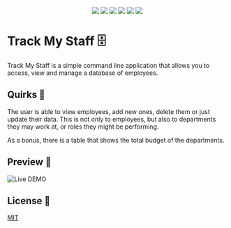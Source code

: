 <p align="center">
    <img src="https://img.shields.io/badge/Javascript-yellow" />
    <img src="https://img.shields.io/badge/Figlet-blue"  />
    <img src="https://img.shields.io/badge/Command%20Line-orange" />
    <img src="https://img.shields.io/badge/Node%20JS-purple" >
    <img src="https://img.shields.io/badge/Inquirer-red" >
    <img src="https://img.shields.io/badge/mySQL2-brightgreen" >
</p>

# Track My Staff 🗄

Track My Staff is a simple command line application that allows you to access, view and manage a database of employees.

## Quirks 🎯

The user is able to view employees, add new ones, delete them or just update their data. This is not only to employees, but also to departments they may work at, or roles they might be performing.

As a bonus, there is a table that shows the total budget of the departments.


## Preview 👀 

![Live DEMO](dev-asset/lnt-preview-home.png)



## License 📓
[MIT](https://choosealicense.com/licenses/mit/)